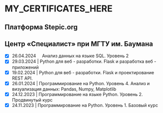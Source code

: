 # MY_CERTIFICATES_HERE

## Платформа Stepic.org ##

## Центр «Специалист» при МГТУ им. Баумана ##
- [x] 26.04.2024 &nbsp;&nbsp;&nbsp; Анализ данных на языке SQL. Уровень 2
- [x] 29.03.2024 | Python для веб - разработки. Flask и разработка веб - приложений
- [x] 19.02.2024 | Python для веб - разработки. Flask и проектирование REST API.
- [x] 26.01.2024 | Программирование на Python. Уровень 4. Анализ и визуализация данных: Pandas, Numpy, Matplotlib
- [x] 24.12.2023 | Программирование на языке Python. Уровень 2. Продвинутый курс
- [x] 24.11.2023 | Программирование на Python. Уровень 1. Базовый курс
